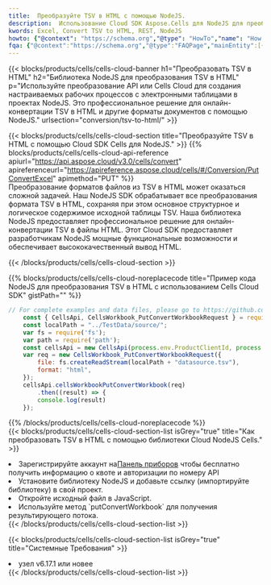 ```yaml
---
title:  Преобразуйте TSV в HTML с помощью NodeJS.
description:  Использование Cloud SDK Aspose.Cells для NodeJS для преобразования файла формата TSV в файл формата HTML.
kwords: Excel, Convert TSV to HTML, REST, NodeJS
howto: {"@context": "https://schema.org","@type": "HowTo","name": "How to convert TSV to HTML using the Cells Cloud NodeJS library.","description": "How to convert TSV to HTML using the Cells Cloud NodeJS library.","image": {"@type": "ImageObject"},"url": "/nodejs/conversion/tsv-to-html/","step": [{ "@type": "HowToStep","name": "How to convert TSV to HTML using the Cells Cloud NodeJS library. step 1", "image": {"@type": "ImageObject",},"url": "/nodejs/conversion/tsv-to-html/","text": "Register an account at <a href='https://dashboard.aspose.cloud/'>Dashboard</a> to get free API quota & authorization details",},{ "@type": "HowToStep","name": "How to convert TSV to HTML using the Cells Cloud NodeJS library. step 1", "image": {"@type": "ImageObject",},"url": "/nodejs/conversion/tsv-to-html/","text": "Install NodeJS library and add the reference (import the library) to your project.",},{ "@type": "HowToStep","name": "How to convert TSV to HTML using the Cells Cloud NodeJS library. step 1", "image": {"@type": "ImageObject",},"url": "/nodejs/conversion/tsv-to-html/","text": "Open the source file in JavaScript.",},{ "@type": "HowToStep","name": "How to convert TSV to HTML using the Cells Cloud NodeJS library. step 1", "image": {"@type": "ImageObject",},"url": "/nodejs/conversion/tsv-to-html/","text": "Use the `putConvertWorkbook` method to retrieve the resulting stream.",}, ],"supply": {"@type": "HowToSupply","name": "document"},"tool": [{"@type": "HowToTool","name": "Visual Studio, Visual Studio Code, WebStorm"},{"@type": "HowToTool","name": "Aspose Cells"}],"totalTime": "PT6M"}
fqa: {"@context":"https://schema.org","@type":"FAQPage","mainEntity":[{"@type":"Question","name":"Why convert file formats in C# using REST API?","acceptedAnswer":{"@type":"Answer","text":"Documents are encoded in many ways, and some files may be incompatible with the software you use. To open and read such files, just convert them to appropriate file formats.<br/><ol><li>Install .NET SDK and add the reference (import the library) to your project.</li><li>Open the source file in C# using REST API.</li><li>Call the PutConvertWorkbookRequest() method, passing an output filename with required extension.</li><li>Get the result of conversion as a separate file.</li></ol>"}},{"@type":"Question","name":"What file formats can I convert with your C# library?","acceptedAnswer":{"@type":"Answer","text":"We support a variety of file formats for conversion using .NET library, including XLSX, Excel, xls , PDF, CSV, HTML, Markdown, XML, PNG, JPG, TIFF, Json, TXT and many more."}},{"@type":"Question","name":"What is the maximum allowed file size for conversion using this .NET library?","acceptedAnswer":{"@type":"Answer","text":"There are no file size limits for format conversions using .NET library."}}]}
---
```

{{< blocks/products/cells/cells-cloud-banner h1="Преобразовать TSV в HTML" h2="Библиотека NodeJS для преобразования TSV в HTML" p="Используйте преобразование API или Cells Cloud для создания настраиваемых рабочих процессов с электронными таблицами в проектах NodeJS. Это профессиональное решение для онлайн-конвертации TSV в HTML и другие форматы документов с помощью NodeJS." urlsection="conversion/tsv-to-html/" >}}

{{< blocks/products/cells/cells-cloud-section title="Преобразуйте TSV в HTML с помощью Cloud SDK Cells для NodeJS." >}}
{{% blocks/products/cells/cells-cloud-api-reference apiurl="https://api.aspose.cloud/v3.0/cells/convert" apireferenceurl="https://apireference.aspose.cloud/cells/#/Conversion/PutConvertExcel" apimethod="PUT" %}}
<br/>
Преобразование форматов файлов из TSV в HTML может оказаться сложной задачей. Наш NodeJS SDK обрабатывает все преобразования формата TSV в HTML, сохраняя при этом основное структурное и логическое содержимое исходной таблицы TSV. Наша библиотека NodeJS предоставляет профессиональное решение для онлайн-конвертации TSV в файлы HTML. Этот Cloud SDK предоставляет разработчикам NodeJS мощные функциональные возможности и обеспечивает высококачественный вывод HTML.

{{< /blocks/products/cells/cells-cloud-section >}}

{{% blocks/products/cells/cells-cloud-noreplacecode title="Пример кода NodeJS для преобразования TSV в HTML с использованием Cells Cloud SDK" gistPath="" %}}
 
```js
// For complete examples and data files, please go to https://github.com/aspose-cells-cloud/aspose-cells-cloud-node/
    const { CellsApi, CellsWorkbook_PutConvertWorkbookRequest } = require("asposecellscloud");
    const localPath = "../TestData/source/";
    var fs = require('fs');
    var path = require('path');
    const cellsApi = new CellsApi(process.env.ProductClientId, process.env.ProductClientSecret);
    var req = new CellsWorkbook_PutConvertWorkbookRequest({
        file: fs.createReadStream(localPath + "datasource.tsv"),
        format: "html",
    });
    cellsApi.cellsWorkbookPutConvertWorkbook(req)
        .then((result) => {
        console.log(result)
    });
```
 
{{% /blocks/products/cells/cells-cloud-noreplacecode %}}
<br/>
{{< blocks/products/cells/cells-cloud-section-list isGrey="true" title="Как преобразовать TSV в HTML с помощью библиотеки Cloud NodeJS Cells." >}}
<li> Зарегистрируйте аккаунт на<a href="https://dashboard.aspose.cloud/">Панель приборов</a> чтобы бесплатно получить информацию о квоте и авторизации по номеру API</li>
<li>Установите библиотеку NodeJS и добавьте ссылку (импортируйте библиотеку) в свой проект.</li>
<li>Откройте исходный файл в JavaScript.</li>
<li>Используйте метод `putConvertWorkbook` для получения результирующего потока.</li>
{{< /blocks/products/cells/cells-cloud-section-list >}}

{{< blocks/products/cells/cells-cloud-section-list isGrey="true" title="Системные Требования" >}}
<li>узел v6.17.1 или новее</li>
{{< /blocks/products/cells/cells-cloud-section-list >}}
